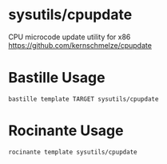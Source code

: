 # sysutils/cpupdate
CPU microcode update utility for x86
https://github.com/kernschmelze/cpupdate

# Bastille Usage
```shell
bastille template TARGET sysutils/cpupdate
```

# Rocinante Usage
```shell
rocinante template sysutils/cpupdate
```
